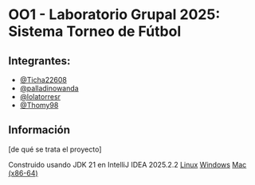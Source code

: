 # OO1 - Laboratorio Grupal 2025: Sistema Torneo de Fútbol

## Integrantes:

- [@Ticha22608](https://github.com/Ticha22608)
- [@palladinowanda](https://github.com/palladinowanda)
- [@lolatorresr](https://github.com/lolatorresr)
- [@Thomy98](https://github.com/Thomy98)

## Información
[de qué se trata el proyecto]

Construido usando JDK 21 en IntelliJ IDEA 2025.2.2 [Linux](https://www.jetbrains.com/idea/download/download-thanks.html?platform=linux&code=IIC) [Windows](https://www.jetbrains.com/idea/download/download-thanks.html?platform=windows&code=IIC) [Mac (x86-64)](https://www.jetbrains.com/idea/download/download-thanks.html?platform=mac&code=IIC)
